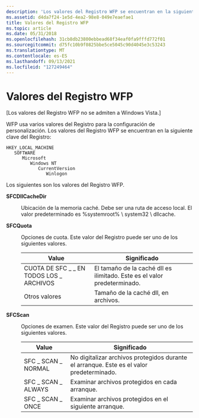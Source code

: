 ```yaml
---
description: 'Los valores del Registro WFP se encuentran en la siguiente clave del Registro: HKLM \\ SOFTWARE Microsoft Windows NT \\ \\ \\ CurrentVersion \\ Winlogon.'
ms.assetid: d4da7f24-1e5d-4ea2-98e8-049e7eaefae1
title: Valores del Registro WFP
ms.topic: article
ms.date: 05/31/2018
ms.openlocfilehash: 31cb8db23800ebbead68f34eaf0fa9fffd772f01
ms.sourcegitcommit: d75fc10b9f0825bbe5ce5045c90d4045e3c53243
ms.translationtype: MT
ms.contentlocale: es-ES
ms.lasthandoff: 09/13/2021
ms.locfileid: "127249464"
---
```

# <a name="wfp-registry-values"></a>Valores del Registro WFP

\[Los valores del Registro WFP no se admiten a Windows Vista.\]

WFP usa varios valores del Registro para la configuración de personalización. Los valores del Registro WFP se encuentran en la siguiente clave del Registro:

```
HKEY_LOCAL_MACHINE
   SOFTWARE
      Microsoft
         Windows NT
            CurrentVersion
               Winlogon
```

Los siguientes son los valores del Registro WFP.

<dl> <dt>

<span id="SFCDllCacheDir"></span><span id="sfcdllcachedir"></span><span id="SFCDLLCACHEDIR"></span>**SFCDllCacheDir**
</dt> <dd>

Ubicación de la memoria caché. Debe ser una ruta de acceso local. El valor predeterminado es %systemroot% \\ system32 \\ dllcache.

</dd> <dt>

<span id="SFCQuota"></span><span id="sfcquota"></span><span id="SFCQUOTA"></span>**SFCQuota**
</dt> <dd>

Opciones de cuota. Este valor del Registro puede ser uno de los siguientes valores.



| Value                  | Significado                                                  |
|------------------------|----------------------------------------------------------|
| CUOTA DE SFC \_ \_ EN TODOS LOS \_ ARCHIVOS | El tamaño de la caché dll es ilimitado. Este es el valor predeterminado. |
| Otros valores           | Tamaño de la caché dll, en archivos.                         |



 

</dd> <dt>

<span id="SFCScan"></span><span id="sfcscan"></span><span id="SFCSCAN"></span>**SFCScan**
</dt> <dd>

Opciones de examen. Este valor del Registro puede ser uno de los siguientes valores.



| Value             | Significado                                                   |
|-------------------|-----------------------------------------------------------|
| SFC \_ SCAN \_ NORMAL | No digitalizar archivos protegidos durante el arranque. Este es el valor predeterminado. |
| SFC \_ SCAN \_ ALWAYS | Examinar archivos protegidos en cada arranque.                       |
| SFC \_ SCAN \_ ONCE   | Examinar archivos protegidos en el siguiente arranque.                    |



 

</dd> </dl>

 

 



